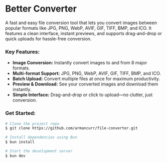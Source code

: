 # Better Converter

A fast and easy file conversion tool that lets you convert images between popular formats like JPG, PNG, WebP, AVIF, GIF, TIFF, BMP, and ICO. It features a clean interface, instant previews, and supports drag-and-drop or quick uploads for hassle-free conversion.

### Key Features:

- **Image Conversion:** Instantly convert images to and from 8 major formats.
- **Multi-format Support:** JPG, PNG, WebP, AVIF, GIF, TIFF, BMP, and ICO.
- **Batch Upload:** Convert multiple files at once for maximum productivity.
- **Preview & Download:** See your converted images and download them instantly.
- **Simple Interface:** Drag-and-drop or click to upload—no clutter, just conversion.

### Get Started:

```bash
# Clone the project repo
$ git clone https://github.com/armancurr/file-converter.git

# Install dependencies using Bun
$ bun install

# Start the development server
$ bun dev
```